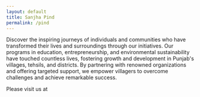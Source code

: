 ```yaml
---
layout: default
title: Sanjha Pind 
permalink: /pind
---
```


Discover the inspiring journeys of individuals and communities who have transformed their lives and surroundings through our initiatives. Our programs in education, entrepreneurship, and environmental sustainability have touched countless lives, fostering growth and development in Punjab's villages, tehsils, and districts. By partnering with renowned organizations and offering targeted support, we empower villagers to overcome challenges and achieve remarkable success.

Please visit us at [](https://www.sanjhapind.com/)

